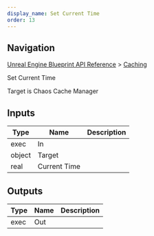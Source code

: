 ```yaml
---
display_name: Set Current Time
order: 13
---
```

## Navigation

[Unreal Engine Blueprint API Reference](https://dev.epicgames.com/documentation/en-us/unreal-engine/BlueprintAPI) > [Caching](https://dev.epicgames.com/documentation/en-us/unreal-engine/BlueprintAPI/Caching)

Set Current Time

Target is Chaos Cache Manager

## Inputs

| Type | Name | Description |
| --- | --- | --- |
| exec | In |  |
| object | Target |  |
| real | Current Time |  |

## Outputs

| Type | Name | Description |
| --- | --- | --- |
| exec | Out |  |
